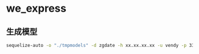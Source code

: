 # we_express

## 生成模型 
```bash
sequelize-auto -o "./tmpmodels" -d zgdate -h xx.xx.xx.xx -u vendy -p 3306 -x password -e mysql -c ./app/config/generateConf.json
```
